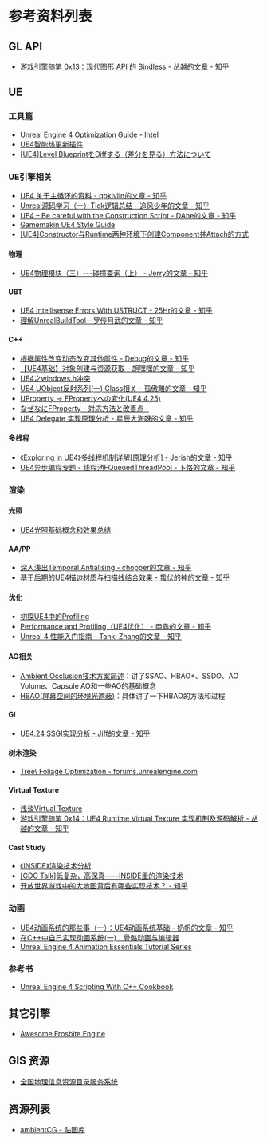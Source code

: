 # 参考资料列表

## GL API
* [游戏引擎随笔 0x13：现代图形 API 的 Bindless - 丛越的文章 - 知乎](https://zhuanlan.zhihu.com/p/136449475)

## UE
### 工具篇
* [Unreal Engine 4 Optimization Guide - Intel](https://software.intel.com/content/www/us/en/develop/articles/unreal-engine-4-optimization-tutorial-part-1.html)
* [UE4智能热更新插件](https://zhuanlan.zhihu.com/p/179304693)
* [[UE4]Level BlueprintをDiffする（差分を見る）方法について](https://qiita.com/EGJ-Kaz_Okada/items/5be2df3c7fff8c394193)

### UE引擎相关
* [UE4 关于主循环的资料 - qbkivlin的文章 - 知乎](https://zhuanlan.zhihu.com/p/225465983)
* [Unreal源码学习（一）Tick逻辑总结 - 追风少年的文章 - 知乎](https://zhuanlan.zhihu.com/p/263564514)
* [UE4 – Be careful with the Construction Script - DAhe的文章 - 知乎](https://zhuanlan.zhihu.com/p/68398185)
* [Gamemakin UE4 Style Guide](https://github.com/Allar/ue4-style-guide)
* [[UE4]Constructor与Runtime两种环境下创建Component并Attach的方式](https://dawnarc.com/2016/05/ue4constructor%E4%B8%8Eruntime%E4%B8%A4%E7%A7%8D%E7%8E%AF%E5%A2%83%E4%B8%8B%E5%88%9B%E5%BB%BAcomponent%E5%B9%B6attach%E7%9A%84%E6%96%B9%E5%BC%8F/)

#### 物理
* [UE4物理模块（三）---碰撞查询（上） - Jerry的文章 - 知乎](https://zhuanlan.zhihu.com/p/60840943)

#### UBT
* [UE4 Intellisense Errors With USTRUCT - 25Hr的文章 - 知乎](https://zhuanlan.zhihu.com/p/75004518)
* [理解UnrealBuildTool - 罗传月武的文章 - 知乎](https://zhuanlan.zhihu.com/p/57186557)

#### C++
* [根据属性改变动态改变其他属性 - Debug的文章 - 知乎](https://zhuanlan.zhihu.com/p/63195899)
* [【UE4基础】对象创建与资源获取 - 胡嘿嘿的文章 - 知乎](https://zhuanlan.zhihu.com/p/99327373)
* [UE4之windows.h冲突](https://blog.csdn.net/g0415shenw/article/details/108219820)
* [UE4 UObject反射系列(一) Class相关 - 孤傲雕的文章 - 知乎](https://zhuanlan.zhihu.com/p/75533335)
* [UProperty -> FPropertyへの変化(UE4 4.25)](https://www.ayumax.net/entry/2020/03/22/144226)
* [なぜなにFProperty - 対応方法と改善点 -](https://www.youtube.com/watch?v=tqzJSVrnqgY)
* [UE4 Delegate 实现原理分析 - 星辰大海呀的文章 - 知乎](https://zhuanlan.zhihu.com/p/165126317)

#### 多线程
* [《Exploring in UE4》多线程机制详解[原理分析] - Jerish的文章 - 知乎](https://zhuanlan.zhihu.com/p/38881269)
* [UE4异步编程专题 - 线程池FQueuedThreadPool - 卜恪的文章 - 知乎](https://zhuanlan.zhihu.com/p/62364309)

### 渲染

#### 光照
* [UE4光照基础概念和效果总结](https://www.jianshu.com/p/37b4d30488d2)

#### AA/PP
* [深入浅出Temporal Antialising - chopper的文章 - 知乎](https://zhuanlan.zhihu.com/p/142922246)
* [基于后期的UE4描边材质与扫描线结合效果 - 蛰伏的神的文章 - 知乎](https://zhuanlan.zhihu.com/p/94146313)

#### 优化
* [初探UE4中的Profiling](https://blog.ch-wind.com/ue4-profiling-preview/)
* [Performance and Profiling（UE4优化） - 申犇的文章 - 知乎](https://zhuanlan.zhihu.com/p/36434616)
* [Unreal 4 性能入门指南 - Tanki Zhang的文章 - 知乎](https://zhuanlan.zhihu.com/p/36851846)

#### AO相关
* [Ambient Occlusion技术方案简述](https://www.jianshu.com/p/7d0704442306)：讲了SSAO、HBAO+、SSDO、AO Volume、Capsule AO和一些AO的基础概念
* [HBAO(屏幕空间的环境光遮蔽)](https://zhuanlan.zhihu.com/p/103683536)：具体讲了一下HBAO的方法和过程

#### GI
* [UE4.24 SSGI实现分析 - Jiff的文章 - 知乎](https://zhuanlan.zhihu.com/p/97886108)

#### 树木渲染
* [Tree\ Foliage Optimization - forums.unrealengine.com](https://forums.unrealengine.com/development-discussion/rendering/1630394-tree-foliage-optimization)

#### Virtual Texture
* [浅谈Virtual Texture](https://zhuanlan.zhihu.com/p/138484024)
* [游戏引擎随笔 0x14：UE4 Runtime Virtual Texture 实现机制及源码解析 - 丛越的文章 - 知乎](https://zhuanlan.zhihu.com/p/143709152)

#### Cast Study
* [《INSIDE》渲染技术分析](https://zhuanlan.zhihu.com/p/161426816)
* [[GDC Talk]低复杂，高保真——INSIDE里的渲染技术](https://zhuanlan.zhihu.com/p/161367110)
* [开放世界游戏中的大地图背后有哪些实现技术？ - 知乎](https://www.zhihu.com/question/26538198)

### 动画
* [UE4动画系统的那些事（一）：UE4动画系统基础 - 奶帆的文章 - 知乎](https://zhuanlan.zhihu.com/p/62401630)
* [在C++中自己实现动画系统(一)：骨骼动画与编辑器](https://www.gameres.com/478091.html)
* [Unreal Engine 4 Animation Essentials Tutorial Series](https://www.youtube.com/watch?v=1kbQzA9K1Fs)

### 参考书
* [Unreal Engine 4 Scripting With C++ Cookbook](https://kupdf.net/download/unreal-engine-4-scripting-with-c-cookbook_58a4b8f16454a76e72b1e914_pdf)

## 其它引擎
* [Awesome Frosbite Engine](https://github.com/mc-gulu/dev-awesomenesses/blob/master/awesome-frostbite-engine.md)

## GIS 资源
* [全国地理信息资源目录服务系统](https://www.webmap.cn/main.do?method=index)

## 资源列表
* [ambientCG - 贴图库](https://ambientcg.com/)
